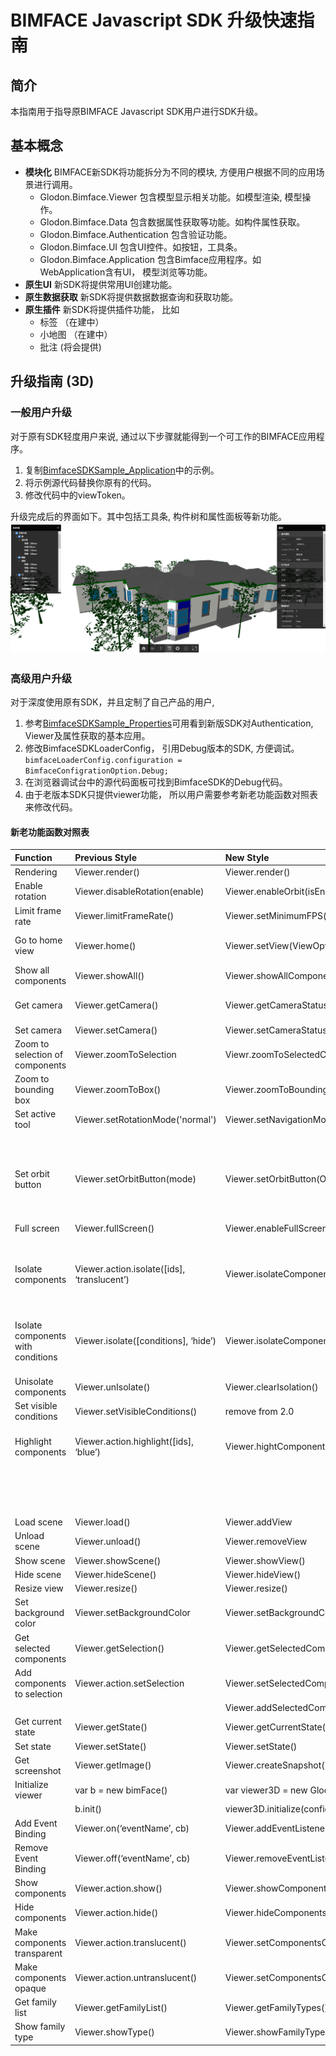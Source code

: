 # BIMFACE Javascript SDK 升级快速指南
## 简介
本指南用于指导原BIMFACE Javascript SDK用户进行SDK升级。

## 基本概念
- **模块化** BIMFACE新SDK将功能拆分为不同的模块, 方便用户根据不同的应用场景进行调用。
    - Glodon.Bimface.Viewer           包含模型显示相关功能。如模型渲染, 模型操作。
    - Glodon.Bimface.Data             包含数据属性获取等功能。如构件属性获取。
    - Glodon.Bimface.Authentication   包含验证功能。
    - Glodon.Bimface.UI               包含UI控件。如按钮，工具条。
    - Glodon.Bimface.Application      包含Bimface应用程序。如WebApplication含有UI， 模型浏览等功能。
- **原生UI** 新SDK将提供常用UI创建功能。 
- **原生数据获取** 新SDK将提供数据数据查询和获取功能。
- **原生插件** 新SDK将提供插件功能， 比如
    - 标签 （在建中）    
    - 小地图 （在建中）
    - 批注 (将会提供)

## 升级指南 (3D)
### 一般用户升级

对于原有SDK轻度用户来说, 通过以下步骤就能得到一个可工作的BIMFACE应用程序。
1. 复制[BimfaceSDKSample_Application](https://github.com/bimface/js-sdk/blob/master/sample/BimfaceSDKSample_WebApplication2D.html)中的示例。
2. 将示例源代码替换你原有的代码。
3. 修改代码中的viewToken。

升级完成后的界面如下。其中包括工具条, 构件树和属性面板等新功能。
![Bimface Web Application](./image/BimfaceWebApplication.png)

### 高级用户升级
对于深度使用原有SDK，并且定制了自己产品的用户, 
1. 参考[BimfaceSDKSample_Properties](https://github.com/bimface/js-sdk/blob/master/sample/BimfaceSDKSample_GetProperties2D.html)可用看到新版SDK对Authentication, Viewer及属性获取的基本应用。
2. 修改BimfaceSDKLoaderConfig， 引用Debug版本的SDK, 方便调试。 <br>
`bimfaceLoaderConfig.configuration = BimfaceConfigrationOption.Debug;`
3. 在浏览器调试台中的源代码面板可找到BimfaceSDK的Debug代码。
4. 由于老版本SDK只提供viewer功能， 所以用户需要参考新老功能函数对照表来修改代码。

#### 新老功能函数对照表

|Function|Previous Style|New Style|Comment|
|:--|:--|:--|:--|
|Rendering|Viewer.render()|Viewer.render()||
|Enable rotation|Viewer.disableRotation(enable)|Viewer.enableOrbit(isEnabled)|Valid values are true and false. Defaut is true.|
|Limit frame rate|Viewer.limitFrameRate()|Viewer.setMinimumFPS(num)|The minimal value should be 4.|
|Go to home view|Viewer.home()|Viewer.setView(ViewOption.Home)|ViewOption could be values supported by cloud viewer.|
|Show all components|Viewer.showAll()|Viewer.showAllComponents()||
|Get camera|Viewer.getCamera()|Viewer.getCameraStatus()|The camera status is an object, instead of a string.|
|Set camera|Viewer.setCamera()|Viewer.setCameraStatus(status)||
|Zoom to selection of components|Viewer.zoomToSelection|Viewr.zoomToSelectedComponents()||
|Zoom to bounding box|Viewer.zoomToBox()|Viewer.zoomToBoundingBox(bbox)|bbox should be an object with Point3D members.|
|Set active tool|Viewer.setRotationMode('normal')|Viewer.setNavigationMode(NavigationMode.Select)|1. For 3D only .|
||||2. NavigationMode values are Select, Fly, Zoom and Orbit.|
|Set orbit button|Viewer.setOrbitButton(mode)|Viewer.setOrbitButton(OrbitButton.Left)|1. Default to use left button to orbit.|
||||2. OrbitButton options are Left and Right.|
|Full screen|Viewer.fullScreen()|Viewer.enableFullScreen(true)|1. Valid values are true and false.|
|Isolate components|Viewer.action.isolate([ids], ‘translucent’)|Viewer.isolateComponentsById([ids], IsolationOption.MakeOthersTranslucent)|IsolationOption values are MakeOthersTranslucent and HideOthers. Default is MakeOthersTranslucent.|
|Isolate components with conditions|Viewer.isolate([conditions], ‘hide’)|Viewer.isolateComponentsByObjectData([conditions], IsolationOption.HideOthers)|IsolationOption values are MakeOthersTranslucent and HideOthers. Default is MakeOthersTranslucent.|
|Unisolate components|Viewer.unIsolate()|Viewer.clearIsolation()||
|Set visible conditions|Viewer.setVisibleConditions()|remove from 2.0||
|Highlight components|Viewer.action.highlight([ids], ‘blue’)|Viewer.hightComponent([ids], ColorOption.Blue, name)|1. ColorOption values are Blue, Red, Yellow, Green and rainbow colors.|
||||2. Pass a color object. Color should be an object with red, green, blue, alpha members.|
|Load scene|Viewer.load()|Viewer.addView||
|Unload scene|Viewer.unload()|Viewer.removeView|TBD Haizhen and Samuel to clarify.|
|Show scene|Viewer.showScene()|Viewer.showView()||
|Hide scene|Viewer.hideScene()|Viewer.hideView()||
|Resize view|Viewer.resize()|Viewer.resize()||
|Set background color|Viewer.setBackgroundColor|Viewer.setBackgroundColor(color)|Color should be an object or ColorOption.|
|Get selected components|Viewer.getSelection()|Viewer.getSelectedComponents()||
|Add components to selection|Viewer.action.setSelection|Viewer.setSelectedComponentsById(ids)||
|||Viewer.addSelectedComponentsById(ids)||
|Get current state|Viewer.getState()|Viewer.getCurrentState()||
|Set state|Viewer.setState()|Viewer.setState()||
|Get screenshot|Viewer.getImage()|Viewer.createSnapshot()||
|Initialize viewer|var b = new bimFace()|var viewer3D = new Glodon.Bimface.Viewer.Viewer3D();|config is an object.|
||b.init()|viewer3D.initialize(config)||
|Add Event Binding|Viewer.on(‘eventName’, cb)|Viewer.addEventListener(ViewerEvent, cb)|ViewerEvent is enum and the values are TBD|
|Remove Event Binding|Viewer.off(‘eventName’, cb)|Viewer.removeEventListener(ViewerEvent, cb)|ViewerEvent is enum and the values are TBD|
|Show components|Viewer.action.show()|Viewer.showComponents||
|Hide components|Viewer.action.hide()|Viewer.hideComponents()||
|Make components transparent|Viewer.action.translucent()|Viewer.setComponentsOpacity([ids],  OpacityOption.Translucent)||
|Make components opaque|Viewer.action.untranslucent()|Viewer.setComponentsOpacity([ids], OpacityOption.Opaque)||
|Get family list|Viewer.getFamilyList()|Viewer.getFamilyTypes()|For RfaView only.|
|Show family type|Viewer.showType()|Viewer.showFamilyTypeById(id)|For RfaView only|







